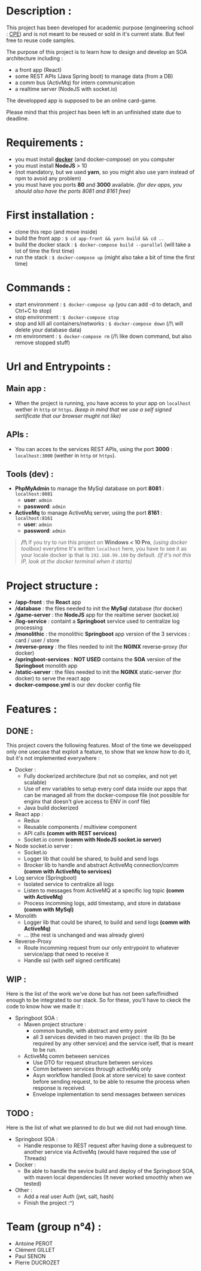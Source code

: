 # Description :

This project has been developed for academic purpose (engineering school : [CPE](https://www.cpe.fr/en/)) and is not meant to be reused or sold in it's current state.
But feel free to reuse code samples.

The purpose of this project is to learn how to design and develop an SOA architecture including :

* a front app (React)
* some REST APIs (Java Spring boot) to manage data (from a DB)
* a comm bus (ActivMq) for intern communication
* a realtime server (NodeJS with socket.io)

The developped app is supposed to be an online card-game.

Please mind that this project has been left in an unfinished state due to deadline.


# Requirements :
* you must install [**docker**](https://docs.docker.com/install/) (and docker-compose) on you computer
* you must install **NodeJS** > 10
* (not mandatory, but we used **yarn**, so you might also use yarn instead of npm to avoid any problem)
* you must have you ports **80** and **3000** available. *(for dev apps, you should also have the ports 8081 and 8161 free)*


# First installation :
* clone this repo (and move inside)
* build the front app : `$ cd app-front && yarn build && cd ..`
* build the docker stack : `$ docker-compose build --parallel` (will take a lot of time the first time)
* run the stack : `$ docker-compose up` (might also take a bit of time the first time)

# Commands :
* start environment : `$ docker-compose up` (you can add -d to detach, and Ctrl+C to stop)
* stop environment : `$ docker-compose stop`
* stop and kill all containers/networks : `$ docker-compose down` (/!\ will delete your database data)
* rm environment : `$ docker-compose rm` (/!\ like down command, but also remove stopped stuff)

# Url and Entrypoints :

## Main app :
* When the project is running, you have access to your app on `localhost` wether in `http` or `https`. *(keep in mind that we use a self signed sertificate that our browser mught not like)*

## APIs :
* You can acces to the services REST APIs, using the port **3000** : `localhost:3000` (wether in `http` or `https`).

## Tools (dev) :
* **PhpMyAdmin** to manage the MySql database on port **8081** : `localhost:8081`
    * **user**: `admin`
    * **password**: `admin`
* **ActiveMq** to manage ActiveMq server, using the port **8161** : `localhost:8161`
    * **user**: `admin`
    * **password**: `admin`

> **/!\\** If you try to run this project on **Windows < 10 Pro**, *(using docker toolbox)* everytime It's written `localhost` here, you have to see it as your locale docker ip that is `192.168.99.100` by default. *(if it's not this IP, look at the docker terminal when it starts)*

# Project structure :
* **/app-front** : the **React** app
* **/database** : the files needed to init the **MySql** database (for docker)
* **/game-server** : the **NodeJS** app for the realtime server (socket.io)
* **/log-service** : containt a **Springboot** service used to centralize log processing
* **/monolithic** : the monolithic **Springboot** app version of the 3 services : card / user / store
* **/reverse-proxy** : the files needed to init the **NGINX** reverse-proxy (for docker)
* **/springboot-services** : **NOT USED** contains the **SOA** version of the **Springboot** monolith app 
* **/static-server** : the files needed to init the **NGINX** static-server (for docker) to serve the react app 
* **docker-compose.yml** is our dev docker config file

# Features :

## DONE :
This project covers the following features. Most of the time we developped only one usecase that exploit a feature, to show that we know how to do it, but it's not implemented everywhere :
* Docker :
    * Fully dockerized architecture (but not so complex, and not yet scalable)
    * Use of env variables to setup every conf data inside our apps that can be managed all from the docker-compose file (not possible for enginx that doesn't give access to ENV in conf file)
    * Java build dockerized
* React app :
    * Redux 
    * Reusable components / multiview component
    * API calls **(comm with REST services)**
    * Socket.io comm **(comm with NodeJS socket.io server)**
* Node socket.io server :
    * Socket.io
    * Logger lib that could be shared, to build and send logs
    * Brocker lib to handle and abstract ActiveMq connection/comm **(comm with ActiveMq to services)**
* Log service (Springboot)
    * Isolated service to centralize all logs
    * Listen to messages from ActiveMQ at a specific log topic **(comm with ActiveMq)**
    * Process incomming logs, add timestamp, and store in database **(comm with MySql)**
* Monolith
    * Logger lib that could be shared, to build and send logs **(comm with ActiveMq)**
    * ... (the rest is unchanged and was already given)
* Reverse-Proxy
    * Route incomming request from our only entrypoint to whatever service/app that need to receive it
    * Handle ssl (with self signed certificate)

## WIP :
Here is the list of the work we've done but has not been safe/finidhed enough to be integrated to our stack. So for these, you'll have to ckeck the code to know how we made it :
* Springboot SOA :
    * Maven project structure :
        * common bundle, with abstract and entry point
        * all 3 services devided in two maven project : the lib (to be required by any other service) and the service iself, that is meant to be run.
    * ActiveMq comm between services
        * Use DTO for request structure between services
        * Comm between services through activeMq only
        * Asyn workflow handled (look at store service) to save context before sending request, to be able to resume the process when response is received.
        * Envelope inplementation to send messages between services

## TODO :
Here is the list of what we planned to do but we did not had enough time.
* Springboot SOA :
    * Handle response to REST request after having done a subrequest to another service via ActiveMq (would have required the use of Threads)
* Docker :
    * Be able to handle the sevice build and deploy of the Springboot SOA, with maven local dependencies (It never worked smoothly when we tested)
* Other :
    * Add a real user Auth (jwt, salt, hash)
    * Finish the project :^)



# Team (group n°4) :
* Antoine PEROT
* Clément GILLET
* Paul SENON
* Pierre DUCROZET